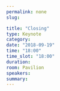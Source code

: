 ```yaml
---
permalink: none
slug:

title: "Closing"
type: Keynote
category:
date: "2018-09-19"
time: "18:00"
time_slot: "18:00"
duration:
room: Pavilion
speakers:
summary:
---
```

